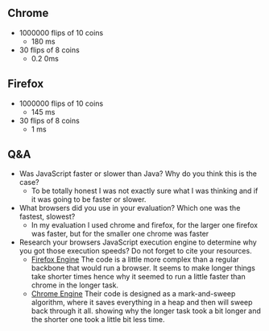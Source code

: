 ## Chrome
- 1000000 flips of 10 coins
  - 180 ms
- 30 flips of 8 coins
  - 0.2 0ms


## Firefox
- 1000000 flips of 10 coins
  - 145 ms
- 30 flips of 8 coins
  - 1 ms

## Q&A
- Was JavaScript faster or slower than Java? Why do you think this is the case?
  - To be totally honest I was not exactly sure what I was thinking and if it was going to be faster or slower.
- What browsers did you use in your evaluation? Which one was the fastest, slowest?
  - In my evaluation I used chrome and firefox, for the larger one firefox was faster, but for the smaller one chrome was faster
- Research your browsers JavaScript execution engine to determine why you got those execution speeds? Do not forget to cite your resources.
  - [Firefox Engine](https://blog.mozilla.org/javascript/) The code is a little more complex than a regular backbone that would run a browser. It seems to make longer things take shorter times hence why it seemed to run a little faster than chrome in the longer task.
  - [Chrome Engine](https://dev.to/shishsingh/inside-the-v8-engine-unveiling-the-core-of-chrome-browsers-performance-4gn1) Their code is designed as a mark-and-sweep algorithm, where it saves everything in a heap and then will sweep back through it all. showing why the longer task took a bit longer and the shorter one took a little bit less time.
